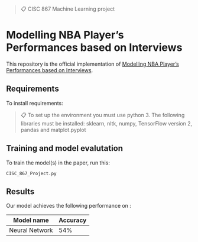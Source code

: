 >📋  CISC 867 Machine Learning project

# Modelling NBA Player’s Performances based on Interviews

This repository is the official implementation of [Modelling NBA Player’s Performances based on Interviews](https://www.overleaf.com/read/vgjtypbppdwy). 

## Requirements

To install requirements:


>📋  To set up the environment you must use python 3. The following libraries must be installed: sklearn, nltk, numpy, TensorFlow version 2, pandas and matplot.pyplot

## Training and model evalutation

To train the model(s) in the paper, run this:

```train
CISC_867_Project.py
```

## Results

Our model achieves the following performance on :



| Model name         | Accuracy  |
| ------------------ |---------- |
| Neural Network     |   54%     |



